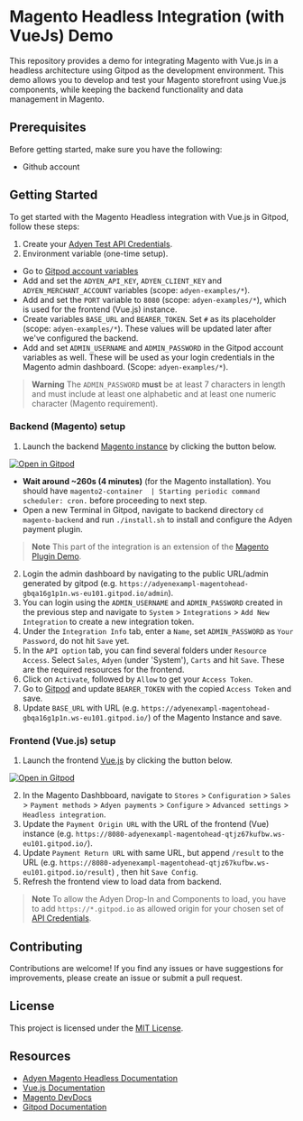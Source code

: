 # Magento Headless Integration (with VueJs) Demo

This repository provides a demo for integrating Magento with Vue.js in a headless architecture using Gitpod as the development environment. This demo allows you to develop and test your Magento storefront using Vue.js components, while keeping the backend functionality and data management in Magento.

## Prerequisites

Before getting started, make sure you have the following:

- Github account

## Getting Started

To get started with the Magento Headless integration with Vue.js in Gitpod, follow these steps:


1. Create your [Adyen Test API Credentials](https://docs.adyen.com/user-management/how-to-get-the-api-key).
2. Environment variable (one-time setup).
 - Go to [Gitpod account variables](https://gitpod.io/variables)
 - Add and set the `ADYEN_API_KEY`, `ADYEN_CLIENT_KEY` and `ADYEN_MERCHANT_ACCOUNT` variables (scope: `adyen-examples/*`).
 - Add and set the `PORT` variable to `8080` (scope: `adyen-examples/*`), which is used for the frontend (Vue.js) instance.
 - Create variables `BASE_URL` and `BEARER_TOKEN`. Set `#` as its placeholder (scope: `adyen-examples/*`). These values will be updated later after we've configured the backend.
 - Add and set `ADMIN_USERNAME` and `ADMIN_PASSWORD` in the Gitpod account variables as well. These will be used as your login credentials in the Magento admin dashboard. (Scope: `adyen-examples/*`).
 > __Warning__ The `ADMIN_PASSWORD` **must** be at least 7 characters in length and must include at least one alphabetic and at least one numeric character (Magento requirement).


### Backend (Magento) setup
1. Launch the backend [Magento instance](magento-backend) by clicking the button below.

[![Open in Gitpod](https://gitpod.io/button/open-in-gitpod.svg)](https://gitpod.io/#https://github.com/adyen-examples/magento-headless-demo/tree/main/magento-backend)

 - **Wait around ~260s (4 minutes)** (for the Magento installation). You should have `magento2-container  | Starting periodic command scheduler: cron.` before proceeding to next step.
 - Open a new Terminal in Gitpod, navigate to backend directory `cd magento-backend` and run `./install.sh` to install and configure the Adyen payment plugin.

> __Note__ This part of the integration is an extension of the [Magento Plugin Demo](https://github.com/adyen-examples/adyen-magento-plugin-demo). 

2. Login the admin dashboard by navigating to the public URL/admin generated by gitpod (e.g. `https://adyenexampl-magentohead-gbqa16g1p1n.ws-eu101.gitpod.io/admin`). 
3. You can login using the `ADMIN_USERNAME` and `ADMIN_PASSWORD` created in the previous step and navigate to `System` > `Integrations` > `Add New Integration` to create a new integration token.
3. Under the `Integration Info` tab, enter a `Name`, set `ADMIN_PASSWORD` as `Your Password`, do not hit `Save` yet.
4. In the `API option` tab, you can find several folders under `Resource Access`. Select `Sales`, `Adyen` (under 'System'), `Carts` and hit `Save`. These are the required resources for the frontend.
5. Click on `Activate`, followed by `Allow` to get your `Access Token`. 
6. Go to [Gitpod](https://gitpod.io/variables) and update `BEARER_TOKEN` with the copied `Access Token` and save.
7. Update `BASE_URL` with URL (e.g. `https://adyenexampl-magentohead-gbqa16g1p1n.ws-eu101.gitpod.io/`) of the Magento Instance and save.


### Frontend (Vue.js) setup
1. Launch the frontend [Vue.js](vue-frontend) by clicking the button below.

[![Open in Gitpod](https://gitpod.io/button/open-in-gitpod.svg)](https://gitpod.io/#https://github.com/adyen-examples/magento-headless-demo/tree/main/vue-frontend)

2. In the Magento Dashbboard, navigate to `Stores` > `Configuration` > `Sales` > `Payment methods` > `Adyen payments` > `Configure` > `Advanced settings` > `Headless integration`.
3. Update the `Payment Origin URL` with the URL of the frontend (Vue) instance (e.g. `https://8080-adyenexampl-magentohead-qtjz67kufbw.ws-eu101.gitpod.io/`).
4. Update `Payment Return URL` with same URL, but append `/result` to the URL (e.g. `https://8080-adyenexampl-magentohead-qtjz67kufbw.ws-eu101.gitpod.io/result`) , then hit `Save Config`.
5. Refresh the frontend view to load data from backend.

 > __Note__ To allow the Adyen Drop-In and Components to load, you have to add `https://*.gitpod.io` as allowed origin for your chosen set of [API Credentials](https://ca-test.adyen.com/ca/ca/config/api_credentials_new.shtml).



## Contributing

Contributions are welcome! If you find any issues or have suggestions for improvements, please create an issue or submit a pull request.

## License

This project is licensed under the [MIT License](LICENSE).


## Resources

- [Adyen Magento Headless Documentation](https://docs.adyen.com/plugins/adobe-commerce/adobe-commerce-headless-integration)
- [Vue.js Documentation](https://vuejs.org/)
- [Magento DevDocs](https://devdocs.magento.com/)
- [Gitpod Documentation](https://www.gitpod.io/docs/)
